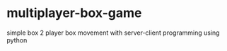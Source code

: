 # multiplayer-box-game
simple box 2 player box movement with server-client programming using python
